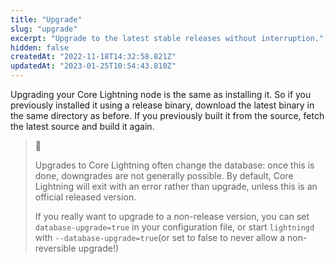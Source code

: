 ```yaml
---
title: "Upgrade"
slug: "upgrade"
excerpt: "Upgrade to the latest stable releases without interruption."
hidden: false
createdAt: "2022-11-18T14:32:58.821Z"
updatedAt: "2023-01-25T10:54:43.810Z"
---
```

Upgrading your Core Lightning node is the same as installing it. So if you previously installed it using a release binary, download the latest binary in the same directory as before. If you previously built it from the source, fetch the latest source and build it again.

> 🚧 
> 
> Upgrades to Core Lightning often change the database: once this is done, downgrades are not generally possible. By default, Core Lightning will exit with an error rather than upgrade, unless this is an official released version. 
> 
> If you really want to upgrade to a non-release version, you can set `database-upgrade=true` in your configuration file, or start `lightningd` with `--database-upgrade=true`(or set to false to never allow a non-reversible upgrade!)